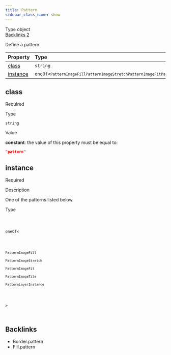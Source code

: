 ```yaml
---
title: Pattern
sidebar_class_name: show
---
```


<div className="section-badges">

<div className="badge type">
        <span className="label">Type</span>
        <span className="value">object</span>
      </div>

<a href="#backlinks" className="badge backlinks">
          <span className="label">Backlinks</span>
          <span className="value">2</span>
        </a>

</div>

Define a pattern.

<div className="property-preview">

<div className="property-table">

| Property              | Type                                                                                                                                                                                                                                                                                                                                                                                                                                                                  | Required                                            |
| :-------------------- | :-------------------------------------------------------------------------------------------------------------------------------------------------------------------------------------------------------------------------------------------------------------------------------------------------------------------------------------------------------------------------------------------------------------------------------------------------------------------- | :-------------------------------------------------- |
| [class](#class)       | `string`                                                                                                                                                                                                                                                                                                                                                                                                                                                              | <span className="property-required">Required</span> |
| [instance](#instance) | <code className="type-merged separate">oneOf&lt;<span className="type-merged-types separate"><Link to="pattern-image-fill"><code>PatternImageFill</code></Link><Link to="pattern-image-stretch"><code>PatternImageStretch</code></Link><Link to="pattern-image-fit"><code>PatternImageFit</code></Link><Link to="pattern-image-tile"><code>PatternImageTile</code></Link><Link to="pattern-layer-instance"><code>PatternLayerInstance</code></Link></span>&gt;</code> | <span className="property-required">Required</span> |

</div>

</div>

<div className="property">

<div className="property-heading">

## class

<span className="property-required">Required</span>

</div>

<div className="property-item">

Type

`string`

</div>

<div className="property-item">

Value

<div className="value-description">

**constant**: the value of this property must be equal to:

```json
"pattern"
```

</div>

</div>

</div>

<div className="property">

<div className="property-heading">

## instance

<span className="property-required">Required</span>

</div>

<div className="property-item">

Description

One of the patterns listed below.

</div>

<div className="property-item">

Type

<code className="type-merged separate">

oneOf&lt;

<span className="type-merged-types separate">

<Link to="pattern-image-fill"><code>PatternImageFill</code></Link>

<Link to="pattern-image-stretch"><code>PatternImageStretch</code></Link>

<Link to="pattern-image-fit"><code>PatternImageFit</code></Link>

<Link to="pattern-image-tile"><code>PatternImageTile</code></Link>

<Link to="pattern-layer-instance"><code>PatternLayerInstance</code></Link>

</span>

&gt;

</code>

</div>

</div>

<div id="backlinks" className="section-backlinks">

<div className="backlinks-title"><h2>Backlinks</h2></div>

<ul className="backlinks-list">

<li className="backlink">
      <Link to='/specs/vectorgraphics/border#pattern'>Border.pattern</Link>
      </li>

<li className="backlink">
      <Link to='/specs/vectorgraphics/fill#pattern'>Fill.pattern</Link>
      </li>

</ul>

</div>
